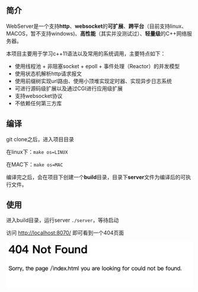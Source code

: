 ## 简介

WebServer是一个支持**http**、**websocket**的**可扩展**、**跨平台**（目前支持linux、MACOS，暂不支持windows)、**高性能**（其实并没测试过）、**轻量级**的C++网络服务器。

本项目主要用于学习c++11语法以及常用的系统调用，主要特点如下：
* 使用线程池 + 非阻塞socket + epoll + 事件处理（Reactor）的并发模型
* 使用状态机解析http请求报文
* 使用前缀树实现url路由、使用小顶堆实现定时器、实现异步日志系统
* 可进行源码级扩展以及通过CGI进行应用级扩展
* 支持websocket协议
* 不依赖任何第三方库

## 编译

git clone之后，进入项目目录

在linux下：`make os=LINUX`

在MAC下：`make os=MAC`

编译完之后，会在项目下创建一个**build**目录，目录下**server**文件为编译后的可执行文件。

## 使用

进入build目录，运行server `./server`，等待启动

访问 <http://localhost:8070/> 即可看到一个404页面

![404](./img/404.png)